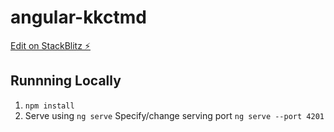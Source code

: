 # angular-kkctmd

[Edit on StackBlitz ⚡️](https://stackblitz.com/edit/angular-kkctmd)

## Runnning Locally

1. `npm install`
2. Serve using `ng serve`
  Specify/change serving port `ng serve --port 4201`
